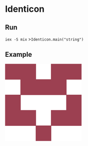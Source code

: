# Identicon

## Run
`iex -S mix` >`Identicon.main("string")`

## Example

![alt text](https://github.com/tenaz3/Identicon/blob/master/nilson.png?raw=true)